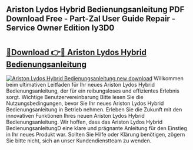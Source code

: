 ## Ariston Lydos Hybrid Bedienungsanleitung PDF Download Free - Part-Zal User Guide Repair - Service Owner Edition Iy3D0

# <h2><a href="http://df2abq0.blite.top/?on=Ariston+Lydos+Hybrid+Bedienungsanleitung">🔗Download 👉🔴 Ariston Lydos Hybrid Bedienungsanleitung</a></h2>

[![Ariston Lydos Hybrid Bedienungsanleitung new download](https://i.imgur.com/lujVjoI.png)](http://df2abq0.blite.top/?on=Ariston+Lydos+Hybrid+Bedienungsanleitung)
Willkommen beim ultimativen Leitfaden für Ihr neues Ariston Lydos Hybrid Bedienungsanleitung, der für ein reibungsloses und effizientes Erlebnis sorgt. Wichtige Benutzervereinbarung Bitte lesen Sie die Nutzungsbedingungen, bevor Sie Ihr neues Ariston Lydos Hybrid Bedienungsanleitung in Betrieb nehmen. Erleben Sie die Zukunft mit den innovativen Funktionen Ihres neuen Ariston Lydos Hybrid Bedienungsanleitung. Wir hoffen, dass das Ariston Lydos Hybrid BedienungsanleitungD eine klare und prägnante Anleitung für den Einstieg in Ihr neues Produkt war. Sollten Sie Hilfe oder Klärung benötigen, zögern Sie bitte nicht, sich an unser Kundendienstteam zu wenden.
